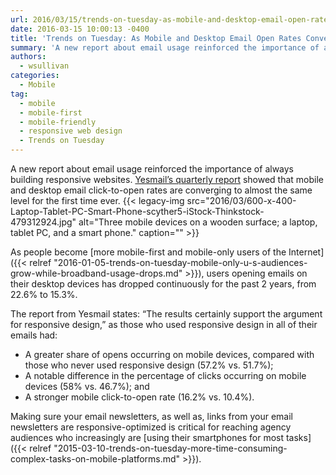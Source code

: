 ```yaml
---
url: 2016/03/15/trends-on-tuesday-as-mobile-and-desktop-email-open-rates-converge-responsive-sites-are-crucial.md
date: 2016-03-15 10:00:13 -0400
title: 'Trends on Tuesday: As Mobile and Desktop Email Open Rates Converge, Responsive Sites Are Crucial'
summary: 'A new report about email usage reinforced the importance of always building responsive websites. Yesmail&#8217;s quarterly report showed that mobile and desktop email click-to-open rates are converging to almost the same level for the first time ever. As people become more mobile-first and mobile-only users of the Internet, users opening emails on their desktop devices'
authors:
  - wsullivan
categories:
  - Mobile
tag:
  - mobile
  - mobile-first
  - mobile-friendly
  - responsive web design
  - Trends on Tuesday
---
```


A new report about email usage reinforced the importance of always building responsive websites. [Yesmail&#8217;s quarterly report](http://www.marketingcharts.com/online/responsive-design-seen-key-as-mobile-and-desktop-email-cto-rates-converge-66262/?utm_campaign=rssfeed&utm_source=mc&utm_medium=textlink) showed that mobile and desktop email click-to-open rates are converging to almost the same level for the first time ever. {{< legacy-img src="2016/03/600-x-400-Laptop-Tablet-PC-Smart-Phone-scyther5-iStock-Thinkstock-479312924.jpg" alt="Three mobile devices on a wooden surface; a laptop, tablet PC, and a smart phone." caption="" >}} 

As people become [more mobile-first and mobile-only users of the Internet]({{< relref "2016-01-05-trends-on-tuesday-mobile-only-u-s-audiences-grow-while-broadband-usage-drops.md" >}}), users opening emails on their desktop devices has dropped continuously for the past 2 years, from 22.6% to 15.3%.

The report from Yesmail states: &#8220;The results certainly support the argument for responsive design,&#8221; as those who used responsive design in all of their emails had:

  * A greater share of opens occurring on mobile devices, compared with those who never used responsive design (57.2% vs. 51.7%);
  * A notable difference in the percentage of clicks occurring on mobile devices (58% vs. 46.7%); and
  * A stronger mobile click-to-open rate (16.2% vs. 10.4%).

Making sure your email newsletters, as well as, links from your email newsletters are responsive-optimized is critical for reaching agency audiences who increasingly are [using their smartphones for most tasks]({{< relref "2015-03-10-trends-on-tuesday-more-time-consuming-complex-tasks-on-mobile-platforms.md" >}}).